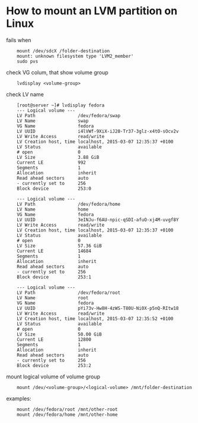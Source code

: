 # How to mount an LVM partition on Linux

fails when

		mount /dev/sdcX /folder-destination
		mount: unknown filesystem type 'LVM2_member'
		sudo pvs

check VG colum, that show volume group

		lvdisplay <volume-group>

check LV name

		[root@server ~]# lvdisplay fedora
		--- Logical volume ---
		LV Path                /dev/fedora/swap
		LV Name                swap
		VG Name                fedora
		LV UUID                i4lVWf-9XiX-iJ20-Tr37-3glz-x4tO-sOcv2v
		LV Write Access        read/write
		LV Creation host, time localhost, 2015-03-07 12:35:37 +0100
		LV Status              available
		# open                 0
		LV Size                3.88 GiB
		Current LE             992
		Segments               1
		Allocation             inherit
		Read ahead sectors     auto
		- currently set to     256
		Block device           253:0

		--- Logical volume ---
		LV Path                /dev/fedora/home
		LV Name                home
		VG Name                fedora
		LV UUID                3eINJu-f6AU-npic-qSDI-afuO-xj4M-uvgf8Y
		LV Write Access        read/write
		LV Creation host, time localhost, 2015-03-07 12:35:37 +0100
		LV Status              available
		# open                 0
		LV Size                57.36 GiB
		Current LE             14684
		Segments               1
		Allocation             inherit
		Read ahead sectors     auto
		- currently set to     256
		Block device           253:1

		--- Logical volume ---
		LV Path                /dev/fedora/root
		LV Name                root
		VG Name                fedora
		LV UUID                pYi73v-Hw8H-4zWS-T80U-Ni0X-p5nQ-RItw18
		LV Write Access        read/write
		LV Creation host, time localhost, 2015-03-07 12:35:52 +0100
		LV Status              available
		# open                 0
		LV Size                50.00 GiB
		Current LE             12800
		Segments               1
		Allocation             inherit
		Read ahead sectors     auto
		- currently set to     256
		Block device           253:2

mount logical volume of volume group

		mount /dev/<volume-group>/<logical-volume> /mnt/folder-destination

examples:

		mount /dev/fedora/root /mnt/other-root
		mount /dev/fedora/home /mnt/other-home





